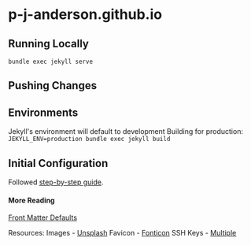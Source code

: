 # p-j-anderson.github.io

## Running Locally
`bundle exec jekyll serve`

## Pushing Changes

## Environments
Jekyll's environment will default to development
Building for production: `JEKYLL_ENV=production bundle exec jekyll build`

## Initial Configuration
Followed [step-by-step guide](https://jekyllrb.com/docs/step-by-step/).

#### More Reading
[Front Matter Defaults](https://jekyllrb.com/docs/configuration/front-matter-defaults/)

Resources:
Images - [Unsplash](https://unsplash.com)
Favicon - [Fonticon](https://gauger.io/fonticon/)
SSH Keys - [Multiple](https://gist.github.com/jexchan/2351996)
